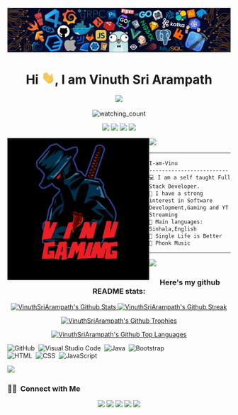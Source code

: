 ![Github Banner](https://github.com/Jaydeep-Yadav/Jaydeep-Yadav/blob/main/banner.png)
<br>
<h1 align="center">Hi <img src="https://raw.githubusercontent.com/ABSphreak/ABSphreak/master/gifs/Hi.gif" width="30px">, I am Vinuth Sri Arampath </h1>
<p align="center">
  <a href="https://github.com/DenverCoder1/readme-typing-svg"><img src="https://readme-typing-svg.herokuapp.com?lines=Full+stack+Developer;Gamer;Youtuber;Always%20learning%20new%20things&center=true&width=380&height=45"></a>
</p>
<p align="center"> 
<img src="https://komarev.com/ghpvc/?username=VinuthSriArampath&color=orange" alt="watching_count" />
</p>
<p align="center">
  <img src="https://img.shields.io/badge/Age-20-orange" />
  <img src="https://img.shields.io/badge/Focus-Software%20Development-orange" />
  <img src="https://img.shields.io/badge/Lives-Sri%20Lanka-orange" />
  <img src="https://img.shields.io/badge/Languages-English%20%26%20Sinhala-orange" />
</p>
<a href="https://www.youtube.com/watch?v=dQw4w9WgXcQ"><img src="https://user-images.githubusercontent.com/73097560/115834477-dbab4500-a447-11eb-908a-139a6edaec5c.gif"></a>
<img align="left" src="Logo.jpg" alt="Unfortunately I didn't find the author of the pic, feel to open a pull request if found" width="320" />
<hr>

```
I-am-Vinu
-------------------------
💻 I am a self taught Full Stack Developer.
📝 I have a strong interest in Software Development,Gaming and YT Streaming
🌟 Main languages: Sinhala,English
💖 Single Life is Better
🎵 Phonk Music 
```
<hr>
<a href="https://www.youtube.com/watch?v=dQw4w9WgXcQ"><img src="https://user-images.githubusercontent.com/73097560/115834477-dbab4500-a447-11eb-908a-139a6edaec5c.gif"></a>
<h3 align="center">Here's my github README stats:</h3>
<!--
![Vinuth Sri Arampath GitHub stats](https://github-readme-stats.vercel.app/api?username=VinuthSriArampath&show_icons=true&theme=great-gatsby) 
[![GitHub Streak](https://github-readme-streak-stats.herokuapp.com/?user=VinuthSriArampath&theme=great-gatsby)](https://git.io/streak-stats) 
[![trophy](https://github-profile-trophy.vercel.app/?username=VinuthSriArampath&theme=darkhub)](https://github.com/ryo-ma/github-profile-trophy)
[![Top Langs](https://github-readme-stats.vercel.app/api/top-langs/?username=VinuthSriArampath&theme=great-gatsby)](https://github.com/VinuthSriArampath/github-readme-stats)
-->
<p align="center">
  <a href="https://github.com/anuraghazra/github-readme-stats">
    <img alt="VinuthSriArampath's Github Stats" src="https://github-readme-stats.vercel.app/api?username=VinuthSriArampath&show_icons=true&theme=great-gatsby" height="192px"/>
  </a>
  <a href="https://github.com/anuraghazra/github-readme-stats">
    <img alt="VinuthSriArampath's Github Streak" src="https://github-readme-streak-stats.herokuapp.com/?user=VinuthSriArampath&theme=great-gatsby" height="192px"/>
  </a>
</p>
<p align="center">
  <a href="https://github.com/anuraghazra/github-readme-stats">
    <img alt="VinuthSriArampath's Github Trophies" src="https://github-profile-trophy.vercel.app/?username=VinuthSriArampath&theme=darkhub" height="192px"/>
  </a>
</p>
<p align="center">
  <a href="https://github.com/anuraghazra/github-readme-stats">
    <img alt="VinuthSriArampath's Github Top Languages" src="https://github-readme-stats.vercel.app/api/top-langs/?username=VinuthSriArampath&theme=great-gatsby" height="192px"/>
  </a>
</p>



![GitHub](https://img.shields.io/badge/-GitHub-05122A?style=flat&logo=github)&nbsp;
![Visual Studio Code](https://img.shields.io/badge/-Visual%20Studio%20Code-05122A?style=flat&logo=visual-studio-code&logoColor=007ACC)&nbsp;
![Java](https://img.shields.io/badge/-Java-05122A?style=flat&logo=Java&logoColor=FFA518)&nbsp;
![Bootstrap](https://img.shields.io/badge/-Bootstrap-05122A?style=flat&logo=bootstrap&logoColor=563D7C)\
![HTML](https://img.shields.io/badge/-HTML-05122A?style=flat&logo=HTML5)&nbsp;
![CSS](https://img.shields.io/badge/-CSS-05122A?style=flat&logo=CSS3&logoColor=1572B6)&nbsp;
![JavaScript](https://img.shields.io/badge/-JavaScript-05122A?style=flat&logo=javascript)&nbsp;
<!--
![Python](https://img.shields.io/badge/-Python-05122A?style=flat&logo=python)&nbsp;


![C](https://img.shields.io/badge/-C-05122A?style=flat&logo=C&logoColor=A8B9CC)&nbsp;
![C++](https://img.shields.io/badge/-C++-05122A?style=flat&logo=C%2B%2B&logoColor=00599C)&nbsp;
![R (Statistics)](https://img.shields.io/badge/-R-05122A?style=flat&logo=R&logoColor=276DC3)\
![React](https://img.shields.io/badge/-React-05122A?style=flat&logo=react)&nbsp;
![Node.js](https://img.shields.io/badge/-Node.js-05122A?style=flat&logo=node.js)&nbsp;
![Django](https://img.shields.io/badge/-Django-05122A?style=flat&logo=django&logoColor=092E20)&nbsp;
![Flask](https://img.shields.io/badge/-Flask-05122A?style=flat&logo=flask)&nbsp;


![Git](https://img.shields.io/badge/-Git-05122A?style=flat&logo=git)&nbsp;

![Markdown](https://img.shields.io/badge/-Markdown-05122A?style=flat&logo=markdown)\

![RStudio](https://img.shields.io/badge/-RStudio-05122A?style=flat&logo=rstudio)&nbsp;
![Eclipse](https://img.shields.io/badge/-Eclipse-05122A?style=flat&logo=eclipse-ide&logoColor=2C2255)\
![Illustrator](https://img.shields.io/badge/-Illustrator-05122A?style=flat&logo=adobe-illustrator)&nbsp;
![Photoshop](https://img.shields.io/badge/-Photoshop-05122A?style=flat&logo=adobe-photoshop)&nbsp;
![InDesign](https://img.shields.io/badge/-InDesign-05122A?style=flat&logo=adobe-indesign)-->

<a href="https://www.youtube.com/watch?v=dQw4w9WgXcQ"><img src="https://user-images.githubusercontent.com/73097560/115834477-dbab4500-a447-11eb-908a-139a6edaec5c.gif"></a>

### 🤝🏻 &nbsp;Connect with Me

<p align="center">
<a href="https://vinuthsriarampath.github.io/Portfolio/"><img src="https://img.shields.io/badge/-vinuthsriarampath.com-3423A6?style=flat&logo=Google-Chrome&logoColor=white"/></a>
<a href="https://linkedin.com/in/vinuth-sri-arampath"><img src="https://img.shields.io/badge/-Vinuth%20Sri%20Arampath-0077B5?style=flat&logo=Linkedin&logoColor=white"/></a>
<a href="mailto:vinuthsriarampath@outlook.com"><img src="https://img.shields.io/badge/-vinuthsriarampath@outlook.com-D14836?style=flat&logo=Gmail&logoColor=white"/></a>
<a href="https://instagram.com/vinuth_arampath"><img src="https://img.shields.io/badge/-@VinuthSriArampath_-E4405F?style=flat&logo=Instagram&logoColor=white"/></a>
<a href="https://facebook.com/vinuthsriarampath"><img src="https://img.shields.io/badge/-@VinuthSriArampath-1877F2?style=flat&logo=Facebook&logoColor=white"/></a>

</p>


